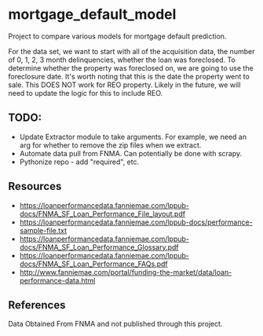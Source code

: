 # mortgage_default_model
Project to compare various models for mortgage default prediction.

For the data set, we want to start with all of the acquisition data, the 
number of 0, 1, 2, 3 month delinquencies, whether the loan was foreclosed. 
To determine whether the property was foreclosed on, we are going to use the
foreclosure date. It's worth noting that this is the date the property went to
sale. This DOES NOT work for REO property. Likely in the future, we will need
to update the logic for this to include REO. 

## TODO:
* Update Extractor module to take arguments. For example, we need an arg for
whether to remove the zip files when we extract. 
* Automate data pull from FNMA. Can potentially be done with scrapy. 
* Pythonize repo - add "required", etc.

## Resources
* https://loanperformancedata.fanniemae.com/lppub-docs/FNMA_SF_Loan_Performance_File_layout.pdf
* https://loanperformancedata.fanniemae.com/lppub-docs/performance-sample-file.txt
* https://loanperformancedata.fanniemae.com/lppub-docs/FNMA_SF_Loan_Performance_Glossary.pdf
* https://loanperformancedata.fanniemae.com/lppub-docs/FNMA_SF_Loan_Performance_FAQs.pdf
* http://www.fanniemae.com/portal/funding-the-market/data/loan-performance-data.html

## References
Data Obtained From FNMA and not published through this project.
